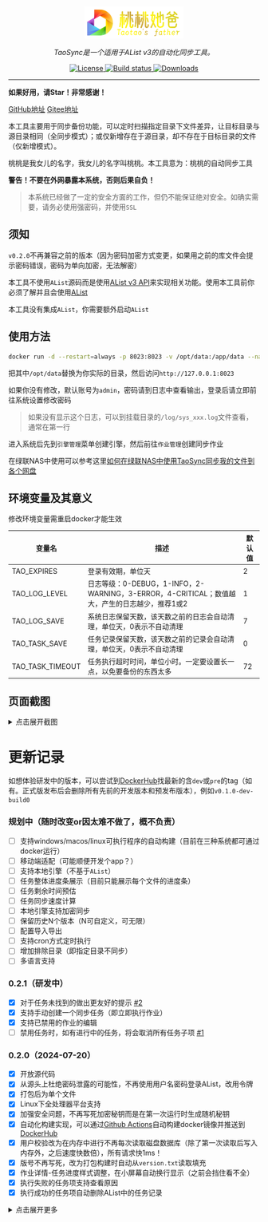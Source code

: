 <div align="center">
  <a href=""><img width="200px" alt="logo" src="frontend/public/logo-200-64.png"/></a>
  <p><em>TaoSync是一个适用于AList v3的自动化同步工具。</em></p>
  <div>
    <a href="https://github.com/dr34-m/taosync/blob/main/LICENSE">
      <img src="https://img.shields.io/github/license/dr34-m/taosync" alt="License" />
    </a>
    <a href="https://github.com/dr34-m/taosync/actions?query=workflow%3A构建">
      <img src="https://img.shields.io/github/actions/workflow/status/dr34-m/taosync/build.yml?branch=main" alt="Build status" />
    </a>
    <a href="https://hub.docker.com/r/dr34m/tao-sync">
      <img src="https://img.shields.io/docker/pulls/dr34m/tao-sync?color=%2348BB78&logo=docker&label=pulls" alt="Downloads" />
    </a>
  </div>
</div>

---

**如果好用，请Star！非常感谢！** 

[GitHub地址](https://github.com/dr34-m/taosync) [Gitee地址](https://gitee.com/dr34m/taosync)

本工具主要用于同步备份功能，可以定时扫描指定目录下文件差异，让目标目录与源目录相同（全同步模式）；或仅新增存在于源目录，却不存在于目标目录的文件（仅新增模式）。

桃桃是我女儿的名字，我女儿的名字叫桃桃。本工具意为：桃桃的自动同步工具

**警告！不要在外网暴露本系统，否则后果自负！**

> 本系统已经做了一定的安全方面的工作，但仍不能保证绝对安全。如确实需要，请务必使用强密码，并使用`SSL`

## 须知

`v0.2.0`不再兼容之前的版本（因为密码加密方式变更，如果用之前的库文件会提示密码错误，密码为单向加密，无法解密）

本工具不使用`AList`源码而是使用[AList v3 API](https://alist.nn.ci/zh/guide/api/apifox.html)来实现相关功能。使用本工具前你必须了解并且会使用[AList](https://github.com/alist-org/alist)

本工具没有集成`AList`，你需要额外启动`AList`

## 使用方法

```sh
docker run -d --restart=always -p 8023:8023 -v /opt/data:/app/data --name=taoSync dr34m/tao-sync:latest
```

把其中`/opt/data`替换为你实际的目录，然后访问`http://127.0.0.1:8023`

如果你没有修改，默认账号为`admin`，密码请到日志中查看输出，登录后请立即前往系统设置修改密码

> 如果没有显示这个日志，可以到挂载目录的`/log/sys_xxx.log`文件查看，通常在第一行

进入系统后先到`引擎管理`菜单创建引擎，然后前往`作业管理`创建同步作业

在绿联NAS中使用可以参考这里[如何在绿联NAS中使用TaoSync同步我的文件到各个网盘](https://blog.ctftools.com/2024/07/newpost-57/)

## 环境变量及其意义

修改环境变量需重启docker才能生效

| 变量名           | 描述                                                         | 默认值 |
| ---------------- | ------------------------------------------------------------ | ------ |
| TAO_EXPIRES      | 登录有效期，单位天                                           | 2      |
| TAO_LOG_LEVEL    | 日志等级：0-DEBUG，1-INFO，2-WARNING，3-ERROR，4-CRITICAL；数值越大，产生的日志越少，推荐1或2 | 1      |
| TAO_LOG_SAVE     | 系统日志保留天数，该天数之前的日志会自动清理，单位天，0表示不自动清理 | 7      |
| TAO_TASK_SAVE    | 任务记录保留天数，该天数之前的记录会自动清理，单位天，0表示不自动清理 | 0      |
| TAO_TASK_TIMEOUT | 任务执行超时时间，单位小时。一定要设置长一点，以免要备份的东西太多 | 72     |

## 页面截图

<details>

<summary>点击展开截图</summary>

由于更新频繁，截图仅供参考，以实际为准

#### 引擎管理

![引擎列表](README/引擎列表.png)

#### 引擎编辑

![引擎编辑](README/引擎编辑.png)

#### 新建作业 

![新建作业](README/新建作业.png)

#### 作业列表

![作业列表](README/作业列表.png)

#### 作业详情（任务列表）

![任务列表](README/任务列表.png)

#### 任务详情

![任务详情](README/任务详情.png)

</details>

# 更新记录

如想体验研发中的版本，可以尝试到[DockerHub](https://hub.docker.com/r/dr34m/tao-sync)找最新的含`dev`或`pre`的tag（如有。正式版发布后会删除所有先前的开发版本和预发布版本），例如`v0.1.0-dev-build0`

### 规划中（随时改变or因太难不做了，概不负责）

* [ ] 支持windows/macos/linux可执行程序的自动构建（目前在三种系统都可通过docker运行）
* [ ] 移动端适配（可能顺便开发个app？）
* [ ] 支持本地引擎（不基于`AList`）
* [ ] 任务整体进度条展示（目前只能展示每个文件的进度条）
* [ ] 任务剩余时间预估
* [ ] 任务同步速度计算
* [ ] 本地引擎支持加密同步
* [ ] 保留历史N个版本（N可自定义，可无限）
* [ ] 配置导入导出
* [ ] 支持cron方式定时执行
* [ ] 增加排除目录（即指定目录不同步）
* [ ] 多语言支持

### 0.2.1（研发中）

* [x] 对于任务未找到的做出更友好的提示 [#2](https://github.com/dr34-m/taosync/issues/2)
* [x] 支持手动创建一个同步任务（即立即执行作业）
* [x] 支持已禁用的作业的编辑
* [ ] 禁用任务时，如有进行中的任务，将会取消所有任务子项 [#1](https://github.com/dr34-m/taosync/issues/1)

### 0.2.0（2024-07-20）

* [x] 开放源代码
* [x] 从源头上杜绝密码泄露的可能性，不再使用用户名密码登录AList，改用令牌
* [x] 打包后为单个文件
* [x] Linux下全处理器平台支持
* [x] 加强安全问题，不再写死加密秘钥而是在第一次运行时生成随机秘钥
* [x] 自动化构建实现，可以通过[Github Actions](https://docs.github.com/zh/actions)自动构建docker镜像并推送到[DockerHub](https://hub.docker.com/r/dr34m/tao-sync)
* [x] 用户校验改为在内存中进行不再每次读取磁盘数据库（除了第一次读取后写入内存外，之后速度快数倍），所有请求快1ms！
* [x] 版号不再写死，改为打包构建时自动从`version.txt`读取填充
* [x] 作业详情-任务进度样式调整，在小屏幕自动换行显示（之前会挡住看不全）
* [x] 执行失败的任务项支持查看原因
* [x] 执行成功的任务项自动删除AList中的任务记录

<details>

<summary>点击展开更多</summary>

### 0.1.4（2024-07-17）

* 作业详情-增加【无需同步】、【扫描对比中】、【同步中】三种状态

* 作业详情-任务进度显示效果调整，由下图左调整为下图右的样子

![image-20240717124658962](README/image-20240717124658962.png)

* 作业详情-没有需要同步的文件时，不显示详情按钮（因为点进去也是空的）
* 修改环境变量默认值，不再默认自动清理记录
* 整体页面元素圆角风格统一

### 0.1.3（2024-07-16）

* 修复安全问题

* 修改初始密码日志打印级别为最高，以免被过滤

### 0.1.2（2024-07-16）

* 数据攒齐批量入库，牺牲一点点的实时性但是可以显著提高性能，降低数据库锁定的可能性
* 作业详情（即任务列表）增加任务状态显示，可以展示`总文件数`、`成功`、`进行中`、`等待中`、`失败`、`其他`的数量
* 新建作业-同步间隔显示单位分钟
* 新建作业-部分选项增加提示
* 支持选择多个目标目录，方便一目录同步到多目录

### 0.1.1（2024-07-16）

* 不再支持配置端口（因为docker可以-p自定义端口）
* 不再支持账号密码配置，将自动生成，并打印到docker日志中（防止你懒，不改密码）
* 增加逻辑：5分钟内密码错误3次后将暂时禁止登录（直到最近5分钟内失败次数小于3次，重启docker可立即清除状态）
* 增大任务清理天数以及超时时间的默认值

### 0.1.0（2024-07-14）

* 支持引擎管理，可以自由增删改查`AList`
* 支持作业管理，可以新增/删除/启用/禁用作业
  * 作业管理支持仅新增与全同步模式
    * 仅新增：目标目录没有的，源目录有的，将从源目录复制到目标目录
    * 全同步：不仅有仅新增的功能；还将删除目标目录中比源目录多文件
* 支持作业详情（任务列表），可以查看历史任务
* 支持任务详情，可以查看每一项同步状态，支持根据状态与类型筛选
* 可以修改管理员密码

</details>